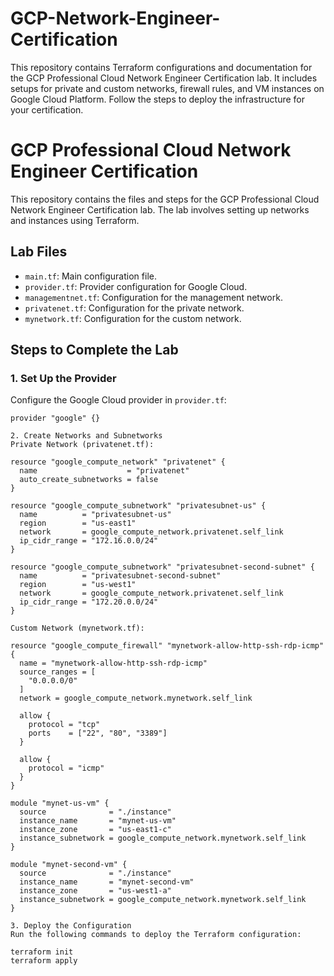 # GCP-Network-Engineer-Certification
This repository contains Terraform configurations and documentation for the GCP Professional Cloud Network Engineer Certification lab. It includes setups for private and custom networks, firewall rules, and VM instances on Google Cloud Platform. Follow the steps to deploy the infrastructure for your certification.

# GCP Professional Cloud Network Engineer Certification

This repository contains the files and steps for the GCP Professional Cloud Network Engineer Certification lab. The lab involves setting up networks and instances using Terraform.

## Lab Files

- `main.tf`: Main configuration file.
- `provider.tf`: Provider configuration for Google Cloud.
- `managementnet.tf`: Configuration for the management network.
- `privatenet.tf`: Configuration for the private network.
- `mynetwork.tf`: Configuration for the custom network.

## Steps to Complete the Lab

### 1. Set Up the Provider

Configure the Google Cloud provider in `provider.tf`:

```hcl
provider "google" {}

2. Create Networks and Subnetworks
Private Network (privatenet.tf):

resource "google_compute_network" "privatenet" {
  name                    = "privatenet"
  auto_create_subnetworks = false
}

resource "google_compute_subnetwork" "privatesubnet-us" {
  name          = "privatesubnet-us"
  region        = "us-east1"
  network       = google_compute_network.privatenet.self_link
  ip_cidr_range = "172.16.0.0/24"
}

resource "google_compute_subnetwork" "privatesubnet-second-subnet" {
  name          = "privatesubnet-second-subnet"
  region        = "us-west1"
  network       = google_compute_network.privatenet.self_link
  ip_cidr_range = "172.20.0.0/24"
}

Custom Network (mynetwork.tf):

resource "google_compute_firewall" "mynetwork-allow-http-ssh-rdp-icmp" {
  name = "mynetwork-allow-http-ssh-rdp-icmp"
  source_ranges = [
    "0.0.0.0/0"
  ]
  network = google_compute_network.mynetwork.self_link

  allow {
    protocol = "tcp"
    ports    = ["22", "80", "3389"]
  }

  allow {
    protocol = "icmp"
  }
}

module "mynet-us-vm" {
  source              = "./instance"
  instance_name       = "mynet-us-vm"
  instance_zone       = "us-east1-c"
  instance_subnetwork = google_compute_network.mynetwork.self_link
}

module "mynet-second-vm" {
  source              = "./instance"
  instance_name       = "mynet-second-vm"
  instance_zone       = "us-west1-a"
  instance_subnetwork = google_compute_network.mynetwork.self_link
}

3. Deploy the Configuration
Run the following commands to deploy the Terraform configuration:

terraform init
terraform apply
